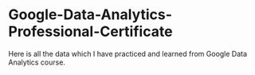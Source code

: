 # Google-Data-Analytics-Professional-Certificate
Here is all the data which I have practiced and learned from Google Data Analytics course.
